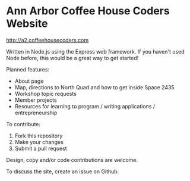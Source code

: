 Ann Arbor Coffee House Coders Website
===========

http://a2.coffeehousecoders.com

Written in Node.js using the Express web framework. If you haven't used Node before, this would be a great way to get started! 

Planned features:

* About page
* Map, directions to North Quad and how to get inside Space 2435
* Workshop topic requests
* Member projects
* Resources for learning to program / writing applications / entrepreneurship

To contribute:

1. Fork this repository
1. Make your changes
1. Submit a pull request

Design, copy and/or code contributions are welcome.

To discuss the site, create an issue on Github.